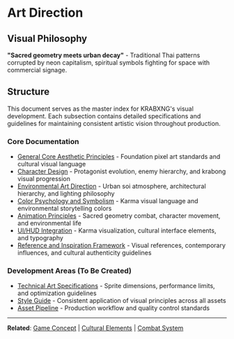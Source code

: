 # Art Direction

## Visual Philosophy

**"Sacred geometry meets urban decay"** - Traditional Thai patterns corrupted by neon capitalism, spiritual symbols fighting for space with commercial signage.

## Structure

This document serves as the master index for KRABXNG's visual development. Each subsection contains detailed specifications and guidelines for maintaining consistent artistic vision throughout production.

### Core Documentation

- [General Core Aesthetic Principles](./art_direction/core_aesthetic_principles.md) - Foundation pixel art standards and cultural visual language
- [Character Design](./art_direction/character_design.md) - Protagonist evolution, enemy hierarchy, and krabong visual progression  
- [Environmental Art Direction](./art_direction/environmental_art_direction.md) - Urban soi atmosphere, architectural hierarchy, and lighting philosophy
- [Color Psychology and Symbolism](./art_direction/color_psychology_symbolism.md) - Karma visual language and environmental storytelling colors
- [Animation Principles](./art_direction/animation_principles.md) - Sacred geometry combat, character movement, and environmental life
- [UI/HUD Integration](./art_direction/ui_hud_integration.md) - Karma visualization, cultural interface elements, and typography
- [Reference and Inspiration Framework](./art_direction/reference_inspiration_framework.md) - Visual references, contemporary influences, and cultural authenticity guidelines

### Development Areas (To Be Created)
- [Technical Art Specifications](./art_direction/technical_specifications.md) - Sprite dimensions, performance limits, and optimization guidelines
- [Style Guide](./art_direction/style_guide.md) - Consistent application of visual principles across all assets
- [Asset Pipeline](./art_direction/asset_pipeline.md) - Production workflow and quality control standards

---

**Related**: [Game Concept](./game_concept.md) | [Cultural Elements](./cultural_elements.md) | [Combat System](./combat_system.md)